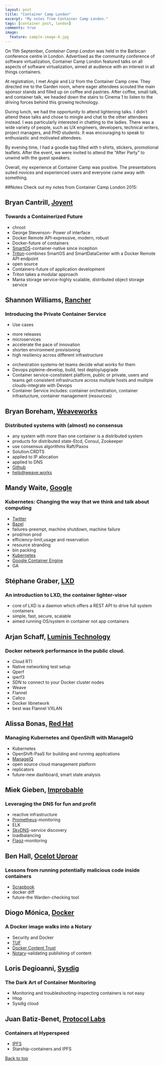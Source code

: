 ```yaml
---
layout: post
title: "Container Camp London"
excerpt: "My notes from Container Camp London."
tags: [container post, london]
comments: true
image:
  feature: sample-image-4.jpg
---
```


On 11th September, *Container Camp London* was held in the Barbican conference centre in London. Advertised as the community conference of software virtualization, Container Camp London featured talks on all aspects of software virtualization, aimed at audience with an interest in all things containers.

At registration, I met *Angie* and *Liz* from the Container Camp crew. They directed me to the Garden room, where eager attendees scouted the main sponsor stands and filled up on coffee and pastries. After coffee, small talk, and container talk, we headed down the stairs to Cinema 1 to listen to the driving forces behind this growing technology.

During lunch, we had the opportunity to attend lightening talks. I didn’t attend these talks and chose to mingle and chat to the other attendees instead. I was particularly interested in chatting to the ladies. There was a wide variety of people, such as UX engineers, developers, technical writers, project managers, and PHD students. It was encouraging to speak to enthusiastic and motivated attendees.

By evening time, I had a goodie bag filled with t-shirts, stickers, promotional leaflets. After the event, we were invited to attend the “After Party” to unwind with the guest speakers.

Overall, my experience at Container Camp was positive. The presentations suited novices and experienced users and everyone came away with something. 

##Notes 
Check out my notes from Container Camp London 2015: 

## Bryan Cantrill, [Joyent](https://www.joyent.com/)

### Towards a Containerized Future 
* chroot
* George Stevenson- Power of interface
* Docker Remote API-expressive, modern, robust
* Docker-future of containers
* [SmartOS](https://smartos.org/)-container-native since inception
* [Triton](http://www.joyent.com/?gclid=Cj0KEQjwj_SvBRC7k4DfkLHiuMABEiQAvPOaqSlpCg814EN5ezMOkXNWWv9qYro3BEl2PP1Lh-pwKGMaAvV98P8HAQ)-combines SmartOS and SmartDataCenter with a Docker Remote API endpoint
* open source
* Containers-future of application development
* Triton takes a modular approach
* Manta storage service-highly scalable, distributed object storage service

## Shannon Williams, [Rancher](http://rancher.com/)

### Introducing the Private Container Service
* Use cases
- more releases
- microservices
- accelerate the pace of innovation
- shorten environment provisioning
- high resiliency across different infrastructure
* orchestration systems-let teams decide what works for them
* Devops pipleine-develop, build, test deploy/upgrade
* Container service-constistent platform, public or private, users and teams get consistent infrastructure across multiple hosts and mulitple clouds-integrate with Devops
* Container Service includes: container orchestration, container infrastucture, container management (resources)

## Bryan Boreham, [Weaveworks](http://weave.works/)

### Distributed systems with (almost) no consensus 
* any system with more than one container is a distributed system
* products for distributed state-Etcd, Consul, Zookeeper
* use consensus algorithms Raft/Paxos
* Solution:CRDTS
* applied to IP allocation
* applied to DNS
* [Github](https://github.com/weaveworks)
* help@weave.works

## Mandy Waite, [Google](https://cloud.google.com/)

### Kubernetes: Changing the way that we think and talk about computing
* [Twitter](https://cloud.google.com/)
* [Bazel](http://bazel.io/)
* failures-preempt, machine shutdown, machine failure
* prod/non prod
* efficiency-limit,usage and reservation
* resource stranding
* bin packing
* [Kubernetes](http://kubernetes.io/)
* [Google Container Engine](https://cloud.google.com/container-engine/) 
* GA

## Stéphane Graber, [LXD](https://linuxcontainers.org/lxd/)

### An introduction to LXD, the container lighter-visor
* core of LXD is a daemon which offers a REST API to drive full system containers
* simple, fast, secure, scalable
* aimed running OS/system in container not app containers

## Arjan Schaff, [Luminis Technology](http://luminis-technologies.com/)

### Docker network performance in the public cloud.
* Cloud RTI
* Native networking test setup
* Qperf
* iperf3
* SDN to connect to your Docker cluster nodes
* Weave
* Flannel
* Calico
* Docker libnetwork
* best was Flannel VXLAN

## Alissa Bonas, [Red Hat](http://www.redhat.com/en)

### Managing Kubernetes and OpenShift with ManageIQ 
* Kubernetes
* OpenShift-PaaS for building and running applications
* [ManageIQ](http://manageiq.org/)
* open source cloud management platform
* replicators
* future-new dashboard, smart state analysis

## Miek Gieben, [Improbable](http://improbable.io/)

### Leveraging the DNS for fun and profit
* reactive infrastructure
* [Prometheus](http://prometheus.io/)-monitoring
* ELK
* [SkyDNS](https://github.com/skynetservices/skydns)-service discovery
* loadbalancing
* [Flagz](https://github.com/mwitkow-io/go-flagz)-monitoring

## Ben Hall, [Ocelot Uproar](https://twitter.com/ocelotuproar)

### Lessons from running potentially malicious code inside containers
* [Scrapbook](http://www.joinscrapbook.com/)
* docker diff
* future-the Warden-checking tool

## Diogo Mónica, [Docker](http://www.docker.com/)

### A Docker image walks into a Notary
* Security and Docker
* [TUF](http://theupdateframework.com/)
* [Docker Content Trust](https://blog.docker.com/2015/08/content-trust-docker-1-8/)
* [Notary](https://github.com/docker/notary)-validating publishing of content

## Loris Degioanni, [Sysdig](http://www.sysdig.org/)

### The Dark Art of Container Monitoring 
* Monitoring and troubleshooting-inspecting containers is not easy
* Htop
* Sysdig cloud

## Juan Batiz-Benet, [Protocol Labs](http://ipn.io/)

### Containers at Hyperspeed
* [IPFS](http://ipfs.io/)
* Starship-containers and IPFS


[Back to top](#)


